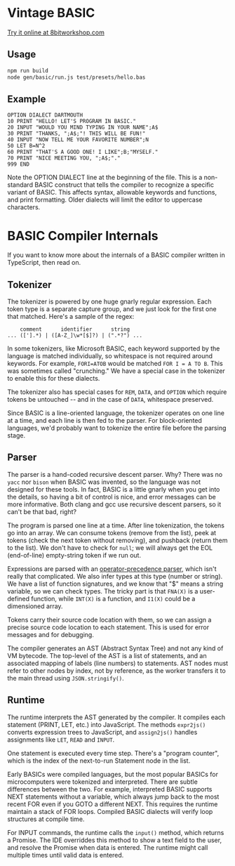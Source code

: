 # Vintage BASIC

[Try it online at 8bitworkshop.com](https://8bitworkshop.com/redir.html?platform=basic)

## Usage

~~~sh
npm run build
node gen/basic/run.js test/presets/hello.bas 
~~~

## Example

~~~basic
OPTION DIALECT DARTMOUTH
10 PRINT "HELLO! LET'S PROGRAM IN BASIC."
20 INPUT "WOULD YOU MIND TYPING IN YOUR NAME";A$
30 PRINT "THANKS, ";A$;"! THIS WILL BE FUN!"
40 INPUT "NOW TELL ME YOUR FAVORITE NUMBER";N
50 LET B=N^2
60 PRINT "THAT'S A GOOD ONE! I LIKE";B;"MYSELF."
70 PRINT "NICE MEETING YOU, ";A$;"."
999 END
~~~

Note the OPTION DIALECT line at the beginning of the file.  This is a
non-standard BASIC construct that tells the compiler to recognize a specific
variant of BASIC.  This affects syntax, allowable keywords and functions,
and print formatting.  Older dialects will limit the editor to uppercase
characters.

# BASIC Compiler Internals

If you want to know more about the internals of a BASIC compiler written in TypeScript, then read on.

## Tokenizer

The tokenizer is powered by one huge gnarly regular expression.
Each token type is a separate capture group, and we just look for the first one that matched.
Here's a sample of the regex:

~~~
    comment      identifier      string
... (['].*) | ([A-Z_]\w*[$]?) | (".*?") ...
~~~

In some tokenizers, like Microsoft BASIC, each keyword supported by the language is matched individually,
so whitespace is not required around keywords.
For example, `FORI=ATOB` would be matched `FOR I = A TO B`.
This was sometimes called "crunching."
We have a special case in the tokenizer to enable this for these dialects.

The tokenizer also has special cases for `REM`, `DATA`, and `OPTION` which require tokens be untouched
-- and in the case of `DATA`, whitespace preserved.

Since BASIC is a line-oriented language, the tokenizer operates on one line at a time,
and each line is then fed to the parser.
For block-oriented languages, we'd probably want to tokenize the entire file before the parsing stage.


## Parser

The parser is a hand-coded recursive descent parser.
Why?
There was no `yacc` nor `bison` when BASIC was invented, so the language was not designed for these tools.
In fact, BASIC is a little gnarly when you get into the details, so having a bit of control is nice,
and error messages can be more informative.
Both clang and gcc use recursive descent parsers, so it can't be that bad, right?

The program is parsed one line at a time.
After line tokenization, the tokens go into an array.
We can consume tokens (remove from the list), peek at tokens (check the next token without removing), and pushback (return them to the list).
We don't have to check for `null`; we will always get the EOL (end-of-line) empty-string token if we run out.

Expressions are parsed with an [operator-precedence parser](https://en.wikipedia.org/wiki/Operator-precedence_parser#Pseudocode), which isn't really that complicated.
We also infer types at this type (number or string).
We have a list of function signatures, and we know that "$" means a string variable, so we can check types.
The tricky part is that `FNA(X)` is a user-defined function, while `INT(X)` is a function, and `I1(X)` could be a dimensioned array.

Tokens carry their source code location with them, so we can assign a precise source code location to each statement.
This is used for error messages and for debugging.

The compiler generates an AST (Abstract Syntax Tree) and not any kind of VM bytecode.
The top-level of the AST is a list of statements, and an associated mapping of labels (line numbers) to statements.
AST nodes must refer to other nodes by index, not by reference, as the worker transfers it to the main thread using `JSON.stringify()`.


## Runtime

The runtime interprets the AST generated by the compiler.
It compiles each statement (PRINT, LET, etc.) into JavaScript.
The methods `expr2js()` converts expression trees to JavaScript, and `assign2js()` handles assignments like `LET`, `READ` and `INPUT`.

One statement is executed every time step.
There's a "program counter", which is the index of the next-to-run Statement node in the list.

Early BASICs were compiled languages, but the most popular BASICs for microcomputers were tokenized and interpreted.
There are subtle differences between the two.
For example, interpreted BASIC supports NEXT statements without a variable,
which always jump back to the most recent FOR even if you GOTO a different NEXT.
This requires the runtime maintain a stack of FOR loops.
Compiled BASIC dialects will verify loop structures at compile time.

For INPUT commands, the runtime calls the `input()` method, which returns a Promise.
The IDE overriddes this method to show a text field to the user, and resolve the Promise when data is entered.
The runtime might call multiple times until valid data is entered.

